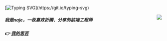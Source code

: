 [![Typing SVG](https://readme-typing-svg.demolab.com?font=Fira+Code&weight=600&size=25&pause=1000&color=F7B278&width=435&lines=%E2%96%A0%E2%96%A0%E2%96%A0%E2%96%A0%E2%96%A0%E2%96%A0%E2%96%A0%E2%96%A0%E2%96%A0%E2%96%A0%E2%96%A0%E2%96%A0+100%25;%F0%9F%92%99+I'm+Najeee.;%F0%9F%92%99+A+Front-End+Developrer.)](https://git.io/typing-svg)


<img align="right" src="https://github-readme-stats.vercel.app/api?username=booms21&show_icons=true&include_all_commits=true&count_private=true&include_all_commits=true&theme=graywhite&hide_border=true" />



##### 我是naje，一枚喜欢折腾、分享的前端工程师

##### 👉  <a href="https://segmentfault.com/u/hello888">我的思否</a> 
